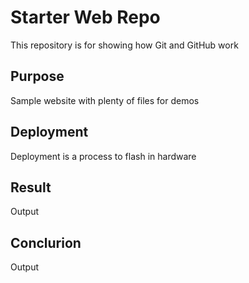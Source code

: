 # Starter Web Repo

This repository is for showing how Git and GitHub work

## Purpose

Sample website with plenty of files for demos

## Deployment

Deployment is a process to flash in hardware

## Result

Output

## Conclurion
Output